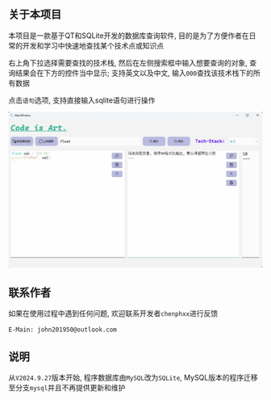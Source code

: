 ## 关于本项目

本项目是一款基于QT和SQLite开发的数据库查询软件, 目的是为了方便作者在日常的开发和学习中快速地查找某个技术点或知识点<br>

右上角下拉选择需要查找的技术栈, 然后在左侧搜索框中输入想要查询的对象, 查询结果会在下方的控件当中显示; 支持英文以及中文, 输入`000`查找该技术栈下的所有数据<br>

点击`语句`选项, 支持直接输入sqlite语句进行操作 

![](assets/images/运行示例.png) 

## 联系作者

如果在使用过程中遇到任何问题, 欢迎联系开发者`chenphxx`进行反馈 

```
E-Main: john201950@outlook.com
```

## 说明

从`V2024.9.27`版本开始, 程序数据库由`MySQL`改为`SQLite`, MySQL版本的程序迁移至分支`mysql`并且不再提供更新和维护 
